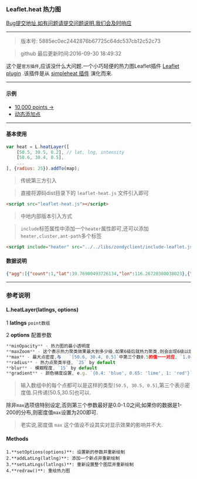 ### Leaflet.heat 热力图
[Bug提交地址,如有问题请提交问题说明,我们会及时响应](https://github.com/ParnDeedlit/WebClient-Leaflet/issues)

---
> 版本号: 5885ec0ec2442876b67725c64dc537cb12c52c73

> github 最后更新时间:2016-09-30 18:49:32

这个是`官方插件`,应该没什么大问题.一个小巧轻便的热力图Leaflet插件 [Leaflet plugin](http://leafletjs.com) .该插件是从 [simpleheat 插件](https://github.com/mourner/simpleheat) 演化而来.

---
#### 示例

- [10,000 points &rarr;](http://leaflet.github.io/Leaflet.heat/demo)
- [动态添加点](http://leaflet.github.io/Leaflet.heat/demo/draw.html)

---
#### 基本使用

```js
var heat = L.heatLayer([
	[50.5, 30.5, 0.2], // lat, lng, intensity
	[50.6, 30.4, 0.5],
	...
], {radius: 25}).addTo(map);
```

> 传统第三方引入

> 直接将源码dist目录下的 `leaflet-heat.js` 文件引入即可

```html
<script src="leaflet-heat.js"></script>
```

> 中地内部版本引入方式

> `include`标签属性中添加一个`heater`属性即可,还可以添加`heater,cluster,ant-path`多个标签

```html
<script include="heater" src="../../libs/zondyclient/include-leaflet.js"></script>
```

#### 数据说明
~~~ json
{"agg":[{"count":1,"lat":39.76900493726134,"lon":116.26720380038023},{"count":1,"lat":37.46901288628578,"lon":120.39447974413633},{"count":1,"lat":35.52809486165643,"lon":117.61087987571955},{"count":1,"lat":34.71326993778348,"lon":113.95750969648361},{"count":1,"lat":34.099193941801786,"lon":114.12192977964878},{"count":1,"lat":34.17148584499955,"lon":112.84415390342474},{"count":1,"lat":33.94231991842389,"lon":112.86824986338615},{"count":1,"lat":29.822511915117502,"lon":121.50082994252443},{"count":1,"lat":33.15971989184618,"lon":114.73482493311167},{"count":1,"lat":33.66343690082431,"lon":113.43467976897955},{"count":1,"lat":23.284247908741236,"lon":114.46811981499195}]}
~~~
---
### 参考说明

#### L.heatLayer(latlngs, options)

1 **latlngs** `point数组`

2 **options** 配置参数
~~~ javascript
**minOpacity** - 热力图的最小透明度
**maxZoom** - 这个表示热力聚类效果最大到多少级,如果6级后就热力聚类,则会出现6级以后没有聚类热力的效果显示,但是还是会有红色的热力点, `maxZoom`默认与地图的最大显示级别一样,`一般最好不要设置这个选项`
**max** - 最大点密度,与	`[50.6, 30.4, 0.5]`中第三个数0.5的值一一对应, `1.0` by default
**radius** - 热力点聚类半径, `25` by default
**blur** - 模糊程度, `15` by default
**gradient** - 颜色梯度设置, e.g. `{0.4: 'blue', 0.65: 'lime', 1: 'red'}`
~~~

> 输入数组中的每个点都可以是这样的类型`[50.5, 30.5, 0.5]`,第三个表示密度值.只传递[50.5,30.5]也可以.

除非`max`选项倍特别设定,否则第三个参数最好是0.0-1.0之间;如果你的数据是1-200的分布,则密度值`max`设置为200即可.

> 老实说,密度值 `max` 这个值设不设其实对显示效果的影响并不大.



#### Methods

	1.**setOptions(options)**: 设置新的参数并重新绘制
	2.**addLatLng(latlng)**: 添加一个新点并重新绘制
	3.**setLatLngs(latlngs)**: 重新设置整个图层并重新绘制
	4.**redraw()**: 重绘热力图
